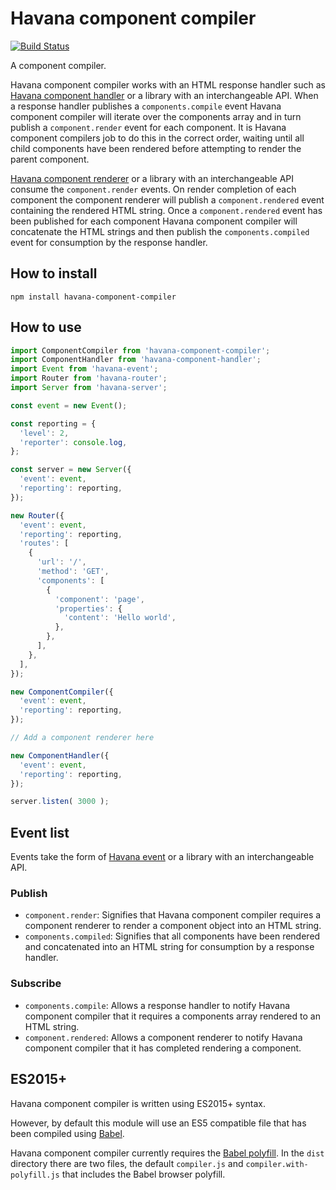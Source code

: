 # Havana component compiler

[![Build Status](https://travis-ci.org/colinmeinke/havana-component-compiler.svg?branch=master)](https://travis-ci.org/colinmeinke/havana-component-compiler)

A component compiler.

Havana component compiler works with an HTML response
handler such as
[Havana component handler](https://github.com/colinmeinke/havana-component-handler)
or a library with an interchangeable API. When a response
handler publishes a `components.compile` event Havana
component compiler will iterate over the components array
and in turn publish a `component.render` event for each
component. It is Havana component compilers job to do this in
the correct order, waiting until all child components have
been rendered before attempting to render the parent
component.

[Havana component renderer](https://github.com/colinmeinke/havana-component-renderer)
or a library with an interchangeable API consume the
`component.render` events. On render completion of each
component the component renderer will publish a
`component.rendered` event containing the rendered HTML
string. Once a `component.rendered` event has been published
for each component Havana component compiler will concatenate
the HTML strings and then publish the `components.compiled`
event for consumption by the response handler.

## How to install

```
npm install havana-component-compiler
```

## How to use

```javascript
import ComponentCompiler from 'havana-component-compiler';
import ComponentHandler from 'havana-component-handler';
import Event from 'havana-event';
import Router from 'havana-router';
import Server from 'havana-server';

const event = new Event();

const reporting = {
  'level': 2, 
  'reporter': console.log,
};

const server = new Server({
  'event': event,
  'reporting': reporting,
});

new Router({
  'event': event,
  'reporting': reporting,
  'routes': [
    {
      'url': '/',
      'method': 'GET',
      'components': [
        {
          'component': 'page',
          'properties': {
            'content': 'Hello world',
          },
        },
      ],
    },
  ],
});

new ComponentCompiler({
  'event': event,
  'reporting': reporting,
});

// Add a component renderer here

new ComponentHandler({
  'event': event,
  'reporting': reporting,
});

server.listen( 3000 );
```

## Event list

Events take the form of
[Havana event](https://github.com/colinmeinke/havana-event)
or a library with an interchangeable API.

### Publish

- `component.render`: Signifies that Havana component
  compiler requires a component renderer to render a
  component object into an HTML string.
- `components.compiled`: Signifies that all components have
  been rendered and concatenated into an HTML string for
  consumption by a response handler.

### Subscribe

- `components.compile`: Allows a response handler to notify
  Havana component compiler that it requires a components
  array rendered to an HTML string.
- `component.rendered`: Allows a component renderer to notify
  Havana component compiler that it has completed rendering
  a component.

## ES2015+

Havana component compiler is written using ES2015+ syntax.

However, by default this module will use an ES5
compatible file that has been compiled using
[Babel](https://babeljs.io).

Havana component compiler currently requires the 
[Babel polyfill](https://babeljs.io/docs/usage/polyfill).
In the `dist` directory there are two files, the default
`compiler.js` and `compiler.with-polyfill.js`
that includes the Babel browser polyfill.
